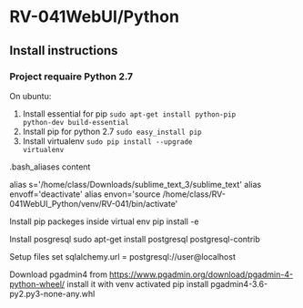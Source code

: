 # RV-041WebUI/Python

## Install instructions
### Project requaire Python 2.7
On ubuntu:
1. Install essential for pip
<code>sudo apt-get install python-pip python-dev build-essential</code>
2. Install pip for python 2.7
<code>sudo easy_install pip</code>
3. Install virtualenv
<code>sudo pip install --upgrade virtualenv</code>

.bash_aliases content

alias s='/home/class/Downloads/sublime_text_3/sublime_text'
alias envoff='deactivate'
alias envon='source /home/class/RV-041WebUI_Python/venv/RV-041/bin/activate'

Install pip packeges inside virtual env
pip install -e

Install posgresql
sudo apt-get install postgresql postgresql-contrib


Setup files
set sqlalchemy.url = postgresql://user@localhost


Download pgadmin4 from https://www.pgadmin.org/download/pgadmin-4-python-wheel/
install it with venv activated
pip install pgadmin4-3.6-py2.py3-none-any.whl
